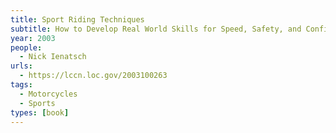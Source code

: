 ```yaml
---
title: Sport Riding Techniques
subtitle: How to Develop Real World Skills for Speed, Safety, and Confidence on the Street and Track
year: 2003
people:
  - Nick Ienatsch
urls:
  - https://lccn.loc.gov/2003100263
tags:
  - Motorcycles
  - Sports
types: [book]
---
```

